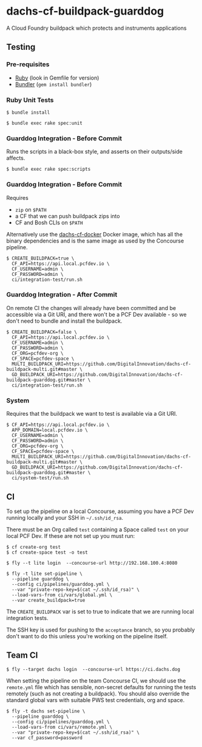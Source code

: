 # dachs-cf-buildpack-guarddog

A Cloud Foundry buildpack which protects and instruments applications

## Testing

### Pre-requisites

* [Ruby][Ruby] (look in Gemfile for version)
* [Bundler][Bundler] (`gem install bundler`)

### Ruby Unit Tests

```
$ bundle install
```

```
$ bundle exec rake spec:unit
```

### Guarddog Integration - Before Commit

Runs the scripts in a black-box style, and asserts on their outputs/side affects.

```
$ bundle exec rake spec:scripts
```

### Guarddog Integration - Before Commit

Requires

* `zip` on `$PATH`
* a CF that we can push buildpack zips into
* CF and Bosh CLIs on `$PATH`

Alternatively use the [dachs-cf-docker](https://github.com/DigitalInnovation/dachs-cf-docker) Docker image, which has all the binary dependencies and is the same image as used by the Concourse pipeline.

```
$ CREATE_BUILDPACK=true \
  CF_API=https://api.local.pcfdev.io \
  CF_USERNAME=admin \
  CF_PASSWORD=admin \
  ci/integration-test/run.sh
```

### Guarddog Integration - After Commit

On remote CI the changes will already have been committed and be accessible via a Git URI, and there won't be a PCF Dev available - so we don't need to bundle and install the buildpack.

```
$ CREATE_BUILDPACK=false \
  CF_API=https://api.local.pcfdev.io \
  CF_USERNAME=admin \
  CF_PASSWORD=admin \
  CF_ORG=pcfdev-org \
  CF_SPACE=pcfdev-space \
  MULTI_BUILDPACK_URI=https://github.com/DigitalInnovation/dachs-cf-buildpack-multi.git#master \
  GD_BUILDPACK_URI=https://github.com/DigitalInnovation/dachs-cf-buildpack-guarddog.git#master \
  ci/integration-test/run.sh
```

### System

Requires that the buildpack we want to test is available via a Git URI.

```
$ CF_API=https://api.local.pcfdev.io \
  APP_DOMAIN=local.pcfdev.io \
  CF_USERNAME=admin \
  CF_PASSWORD=admin \
  CF_ORG=pcfdev-org \
  CF_SPACE=pcfdev-space \
  MULTI_BUILDPACK_URI=https://github.com/DigitalInnovation/dachs-cf-buildpack-multi.git#master \
  GD_BUILDPACK_URI=https://github.com/DigitalInnovation/dachs-cf-buildpack-guarddog.git#master \
  ci/system-test/run.sh
```

## CI

To set up the pipeline on a local Concourse, assuming you have a PCF Dev running locally and your SSH in `~/.ssh/id_rsa`.

There must be an Org called `test` containing a Space called `test` on your local PCF Dev.  If these are not set up you must run:

```
$ cf create-org test
$ cf create-space test -o test
```

```
$ fly --t lite login  --concourse-url http://192.168.100.4:8080
```

```
$ fly -t lite set-pipeline \
  --pipeline guarddog \
  --config ci/pipelines/guarddog.yml \
  --var "private-repo-key=$(cat ~/.ssh/id_rsa)" \
  --load-vars-from ci/vars/global.yml \
  --var create_buildpack=true
```

The `CREATE_BUILDPACK` var is set to true to indicate that we are running local integration tests.

The SSH key is used for pushing to the `acceptance` branch, so you probably don't want to do this unless you're working on the pipeline itself.

## Team CI

```
$ fly --target dachs login  --concourse-url https://ci.dachs.dog
```

When setting the pipeline on the team Concourse CI, we should use the `remote.yml` file which has sensible, non-secret defaults for running the tests remotely (such as not creating a buildpack). You should also override the standard global vars with suitable PWS test credentials, org and space.

```
$ fly -t dachs set-pipeline \
  --pipeline guarddog \
  --config ci/pipelines/guarddog.yml \
  --load-vars-from ci/vars/remote.yml \
  --var "private-repo-key=$(cat ~/.ssh/id_rsa)" \
  --var cf_password=password
```


[Ruby]: https://www.ruby-lang.org/en/
[Bundler]: https://bundler.io/
